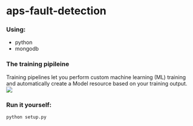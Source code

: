 # aps-fault-detection
### Using:
* python
* mongodb

### The training pipileine
Training pipelines let you perform custom machine learning (ML) training and automatically create a Model resource based on your training output.
![](https://iili.io/HBI89l2.png)
### Run it yourself:
```
python setup.py
```

